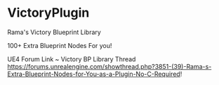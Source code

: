 # VictoryPlugin
Rama's Victory Blueprint Library

100+ Extra Blueprint Nodes For you!

UE4 Forum Link ~ Victory BP Library Thread
https://forums.unrealengine.com/showthread.php?3851-(39)-Rama-s-Extra-Blueprint-Nodes-for-You-as-a-Plugin-No-C-Required!
